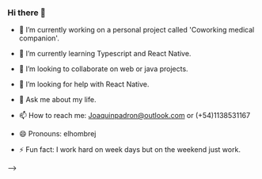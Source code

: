 ### Hi there 👋

- 🔭 I’m currently working on a personal project called 'Coworking medical companion'.

- 🌱 I’m currently learning Typescript and React Native.

- 👯 I’m looking to collaborate on web or java projects.

- 🤔 I’m looking for help with React Native.

- 💬 Ask me about my life.

- 📫 How to reach me: Joaquinpadron@outlook.com or (+54)1138531167

- 😄 Pronouns: elhombrej

- ⚡ Fun fact: I work hard on week days but on the weekend just work.

-->
